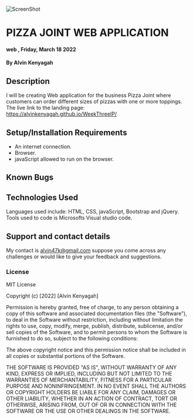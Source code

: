 ![ScreenShot](https://lh3.googleusercontent.com/IF4_t7Jvyh63PbdB3MvTllSMLq9lykq5W3rCym6P6L7_l2GBR2d-bXIXuiZDrqf6TVttGqldDDSGSSGKGz7boO-VcVC5wIl5bHaLRXItUPvTOPJ-Tb9DlItnm2pXBDi_DVU--1VSFQ=w2400)
# PIZZA JOINT WEB APPLICATION 
####  web  , Friday, March 18  2022
#### By **Alvin Kenyagah**
## Description
 I will be creating Web application for the business Pizza Joint where customers can order different sizes of pizzas with one or more toppings.
  The live link to the landing page:  https://alvinkenyagah.github.io/WeekThreeIP/
## Setup/Installation Requirements
* An internet connection.
* Browser.
* javaScript allowed to run on the browser. 
## Known Bugs

## Technologies Used
Languages used include: HTML, CSS, javaScript, Bootstrap and jQuery. Tools used to code is Microsofts Visual studio code.
## Support and contact details
My contact is alvin47k@gmail.com suppose you come across any challenges or would like to give your feedback and suggestions. 
### License
MIT License

Copyright (c) [2022] [Alvin Kenyagah]

Permission is hereby granted, free of charge, to any person obtaining a copy
of this software and associated documentation files (the "Software"), to deal
in the Software without restriction, including without limitation the rights
to use, copy, modify, merge, publish, distribute, sublicense, and/or sell
copies of the Software, and to permit persons to whom the Software is
furnished to do so, subject to the following conditions:

The above copyright notice and this permission notice shall be included in all
copies or substantial portions of the Software.

THE SOFTWARE IS PROVIDED "AS IS", WITHOUT WARRANTY OF ANY KIND, EXPRESS OR
IMPLIED, INCLUDING BUT NOT LIMITED TO THE WARRANTIES OF MERCHANTABILITY,
FITNESS FOR A PARTICULAR PURPOSE AND NONINFRINGEMENT. IN NO EVENT SHALL THE
AUTHORS OR COPYRIGHT HOLDERS BE LIABLE FOR ANY CLAIM, DAMAGES OR OTHER
LIABILITY, WHETHER IN AN ACTION OF CONTRACT, TORT OR OTHERWISE, ARISING FROM,
OUT OF OR IN CONNECTION WITH THE SOFTWARE OR THE USE OR OTHER DEALINGS IN THE
SOFTWARE.


